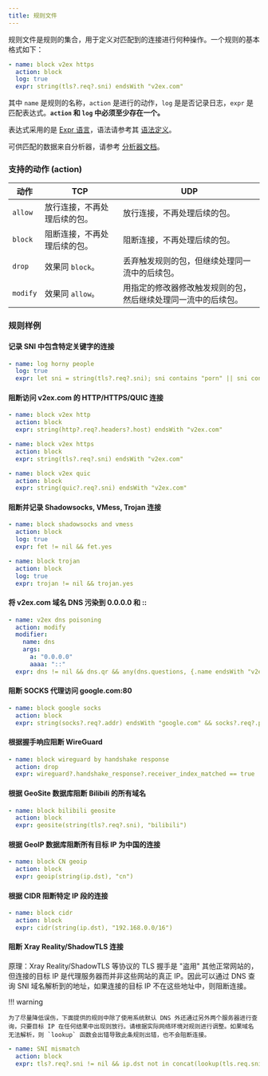 ```yaml
---
title: 规则文件
---
```


规则文件是规则的集合，用于定义对匹配到的连接进行何种操作。一个规则的基本格式如下：

```yaml
- name: block v2ex https
  action: block
  log: true
  expr: string(tls?.req?.sni) endsWith "v2ex.com"
```

其中 `name` 是规则的名称，`action` 是进行的动作，`log` 是是否记录日志，`expr` 是匹配表达式。**`action` 和 `log` 中必须至少存在一个。**

表达式采用的是 [Expr 语言](https://expr-lang.org/)，语法请参考其 [语法定义](https://expr-lang.org/docs/language-definition)。

可供匹配的数据来自分析器，请参考 [分析器文档](analyzers.md)。

### 支持的动作 (action)

| 动作     | TCP                          | UDP                                                            |
| -------- | ---------------------------- | -------------------------------------------------------------- |
| `allow`  | 放行连接，不再处理后续的包。 | 放行连接，不再处理后续的包。                                   |
| `block`  | 阻断连接，不再处理后续的包。 | 阻断连接，不再处理后续的包。                                   |
| `drop`   | 效果同 `block`。             | 丢弃触发规则的包，但继续处理同一流中的后续包。                 |
| `modify` | 效果同 `allow`。             | 用指定的修改器修改触发规则的包，然后继续处理同一流中的后续包。 |

### 规则样例

#### 记录 SNI 中包含特定关键字的连接

```yaml
- name: log horny people
  log: true
  expr: let sni = string(tls?.req?.sni); sni contains "porn" || sni contains "hentai"
```

#### 阻断访问 v2ex.com 的 HTTP/HTTPS/QUIC 连接

```yaml
- name: block v2ex http
  action: block
  expr: string(http?.req?.headers?.host) endsWith "v2ex.com"

- name: block v2ex https
  action: block
  expr: string(tls?.req?.sni) endsWith "v2ex.com"

- name: block v2ex quic
  action: block
  expr: string(quic?.req?.sni) endsWith "v2ex.com"
```

#### 阻断并记录 Shadowsocks, VMess, Trojan 连接

```yaml
- name: block shadowsocks and vmess
  action: block
  log: true
  expr: fet != nil && fet.yes

- name: block trojan
  action: block
  log: true
  expr: trojan != nil && trojan.yes
```

#### 将 v2ex.com 域名 DNS 污染到 0.0.0.0 和 ::

```yaml
- name: v2ex dns poisoning
  action: modify
  modifier:
    name: dns
    args:
      a: "0.0.0.0"
      aaaa: "::"
  expr: dns != nil && dns.qr && any(dns.questions, {.name endsWith "v2ex.com"})
```

#### 阻断 SOCKS 代理访问 google.com:80

```yaml
- name: block google socks
  action: block
  expr: string(socks?.req?.addr) endsWith "google.com" && socks?.req?.port == 80
```

#### 根据握手响应阻断 WireGuard

```yaml
- name: block wireguard by handshake response
  action: drop
  expr: wireguard?.handshake_response?.receiver_index_matched == true
```

#### 根据 GeoSite 数据库阻断 Bilibili 的所有域名

```yaml
- name: block bilibili geosite
  action: block
  expr: geosite(string(tls?.req?.sni), "bilibili")
```

#### 根据 GeoIP 数据库阻断所有目标 IP 为中国的连接

```yaml
- name: block CN geoip
  action: block
  expr: geoip(string(ip.dst), "cn")
```

#### 根据 CIDR 阻断特定 IP 段的连接

```yaml
- name: block cidr
  action: block
  expr: cidr(string(ip.dst), "192.168.0.0/16")
```

#### 阻断 Xray Reality/ShadowTLS 连接

原理：Xray Reality/ShadowTLS 等协议的 TLS 握手是 "盗用" 其他正常网站的，但连接的目标 IP 是代理服务器而并非这些网站的真正 IP。因此可以通过 DNS 查询 SNI 域名解析到的地址，如果连接的目标 IP 不在这些地址中，则阻断连接。

!!! warning

    为了尽量降低误伤，下面提供的规则中除了使用系统默认 DNS 外还通过另外两个服务器进行查询，只要目标 IP 在任何结果中出现则放行。请根据实际网络环境对规则进行调整。如果域名无法解析，则 `lookup` 函数会出错导致此条规则出错，也不会阻断连接。

```yaml
- name: SNI mismatch
  action: block
  expr: tls?.req?.sni != nil && ip.dst not in concat(lookup(tls.req.sni), lookup(tls.req.sni, "1.1.1.1:53"), lookup(tls.req.sni, "8.8.8.8:53"))
```
